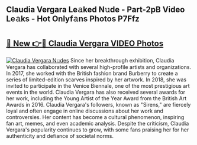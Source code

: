 ## Claudia Vergara Le𝚊ked N𝚞de - Part-2pB Video Le𝚊ks - Hot Onlyf𝚊ns Photos P7Ffz

# <h2><a href="http://ab32095.deff.icu/?id=Claudia+Vergara">🔗 New 👉🔴 Claudia Vergara VIDEO Photos</a></h2>

[![Claudia Vergara N𝚞des](https://i.imgur.com/rIISA9y.gif)](http://ab32095.deff.icu/?id=Claudia+Vergara)
Since her breakthrough exhibition, Claudia Vergara has collaborated with several high-profile artists and organizations. In 2017, she worked with the British fashion brand Burberry to create a series of limited-edition scarves inspired by her artwork. In 2018, she was invited to participate in the Venice Biennale, one of the most prestigious art events in the world. Claudia Vergara has also received several awards for her work, including the Young Artist of the Year Award from the British Art Awards in 2016. Claudia Vergara's followers, known as "Sirens," are fiercely loyal and often engage in online discussions about her work and controversies. Her content has become a cultural phenomenon, inspiring fan art, memes, and even academic analysis. Despite the criticism, Claudia Vergara's popularity continues to grow, with some fans praising her for her authenticity and defiance of societal norms.
